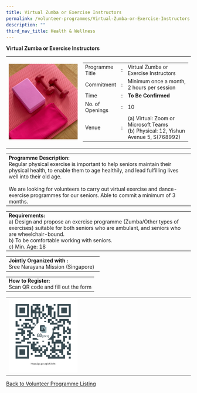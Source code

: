 ```yaml
---
title: Virtual Zumba or Exercise Instructors
permalink: /volunteer-programmes/Virtual-Zumba-or-Exercise-Instructors
description: ""
third_nav_title: Health & Wellness
---
```

**Virtual Zumba or Exercise Instructors**

<table border="0" width="100%">
	<tr>
		<td width="40%">
			<img src="/images/Virtual%20Zumba%20or%20Exercise%20Instructors%201.png" style="width=200px;height=auto;"/>
		</td>
		<td width="60%">
			<table border="0" width="100%">
				<tr>
					<td width="20%">
						Programme Title
					</td>
					<td width="5%">
						:
					</td>
					<td  width="75%">
						Virtual Zumba or Exercise Instructors
					</td>
				</tr>
				<tr>
					<td width="20%">
						Commitment 
					</td>
					<td width="5%">
						:
					</td>
					<td  width="75%">
						   Minimum once a month, 2 hours per session
					</td>
				</tr>
				<tr>
					<td width="20%">
						Time
					</td>
					<td width="5%">
						:
					</td>
					<td  width="75%">
						<b>To Be Confirmed</b>
					</td>
				</tr>
				<tr>
					<td width="20%">
						No. of Openings
					</td>
					<td width="5%">
						:
					</td>
					<td  width="75%">
						10
					</td>
				</tr>
				<tr>
					<td width="20%">
						Venue
					</td>
					<td width="5%">
						:
					</td>
					<td  width="75%">
						(a)	   Virtual: Zoom or Microsoft Teams
<br>(b)	Physical: 12, Yishun Avenue 5, S(768992)
					</td>
				</tr>
			</table>
		</td>
	</tr>
</table>

<table border="0" width="100%">
	<tr>
		<td>
			<b>Programme Description:</b><br>
			   Regular physical exercise is important to help seniors maintain their physical health, to enable them to age healthily, and lead fulfilling lives well into their old age.<br>
<br>We are looking for volunteers to carry out virtual exercise and dance-exercise programmes for our seniors. Able to commit a minimum of 3 months.
		</td>
	</tr>
</table>

<table border="0" width="100%">
	<tr>
		<td>
			<b>Requirements:</b><br>
			a)    Design and propose an exercise programme (Zumba/Other types of exercises) suitable for both seniors who are ambulant, and seniors who are wheelchair-bound. <br>
			b) To be comfortable working with seniors.
<br>c)	Min. Age: 18
 <br>
		</td>
	</tr>
</table>

<table border="0" width="100%">
	<tr>
		<td>
			<b>Jointly Organized with :</b><br>Sree Narayana Mission (Singapore)
			&nbsp;
		</td>
	</tr>
</table>

<table border="0" width="100%">
	<tr>
		<td>
			<b>How to Register:</b><br>
			Scan QR code and fill out the form<br>
		</td>
	</tr>
</table>

<table border="0" width="100%">
	<tr>
		<td width="40%">
			<img src="/images/Virtual%20Zumba%20or%20Exercise%20Instructors-QR.png" style="width=200px;height=auto;"/>
		</td>
		<td>
			&nbsp;
		</td>
	</tr>
	</table>
	
<a href="/volunteer-programmes/Programmes">
	Back to Volunteer Programme Listing
	</a>